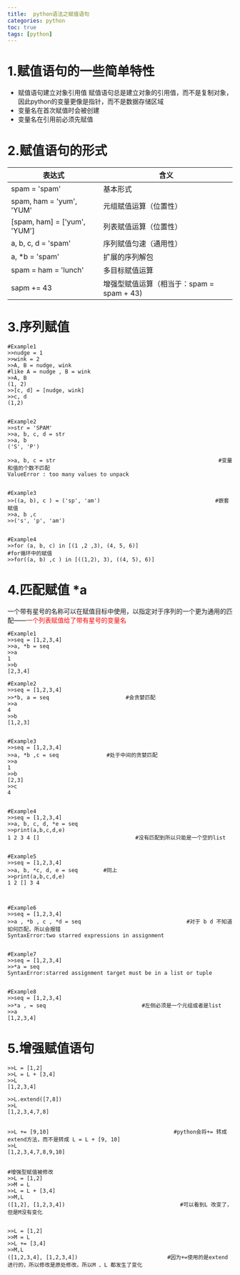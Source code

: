 ```yaml
---
title:  python语法之赋值语句
categories: python   
toc: true  
tags: [python]
---
```




# 1.赋值语句的一些简单特性
* 赋值语句建立对象引用值
赋值语句总是建立对象的引用值，而不是复制对象，因此python的变量更像是指针，而不是数据存储区域
* 变量名在首次赋值时会被创建
* 变量名在引用前必须先赋值

# 2.赋值语句的形式

|表达式|含义|
|-|-|
|spam = 'spam'	|基本形式                                 |
|spam, ham = 'yum', 'YUM'	|元组赋值运算（位置性）       |
|[spam, ham] = ['yum', 'YUM']	|列表赋值运算（位置性）   |
|a, b, c, d = 'spam'	|序列赋值匀速（通用性）           |
|a, *b = 'spam'	|扩展的序列解包                           |
|spam = ham = 'lunch'	|多目标赋值运算                   |
|sapm += 43	|增强型赋值运算（相当于：spam = spam + 43)    |


# 3.序列赋值
```
#Example1
>>nudge = 1
>>wink = 2
>>A, B = nudge, wink                                                    #like A = nudge , B = wink
>>A, B
(1, 2)
>>[c, d] = [nudge, wink]
>>c, d
(1,2)


#Example2
>>str = 'SPAM'
>>a, b, c, d = str
>>a, b
('S', 'P')

>>a, b, c = str                                                   #变量和值的个数不匹配
ValueError : too many values to unpack


#Example3
>>((a, b), c ) = ('sp', 'am')                                    #嵌套赋值
>>a, b ,c 
>>('s', 'p', 'am')


#Example4   
>>for (a, b, c) in [(1 ,2 ,3), (4, 5, 6)]                            #for循环中的赋值
>>for((a, b) ,c ) in [((1,2), 3), ((4, 5), 6)]    

```

# 4.匹配赋值 *a
一个带有星号的名称可以在赋值目标中使用，以指定对于序列的一个更为通用的匹配——<font color=red>一个列表赋值给了带有星号的变量名</font>
```
#Example1
>>seq = [1,2,3,4]
>>a, *b = seq
>>a
1
>>b 
[2,3,4]

#Example2
>>seq = [1,2,3,4]
>>*b, a = seq                        #会贪婪匹配
>>a 
4
>>b
[1,2,3]


#Example3
>>seq = [1,2,3,4]
>>a, *b ,c = seq               #处于中间的贪婪匹配
>>a
1
>>b
[2,3]
>>c
4


#Example4
>>seq = [1,2,3,4]
>>a, b, c, d, *e = seq                     
>>print(a,b,c,d,e)   
1 2 3 4 []                              #没有匹配到所以只能是一个空的list


#Example5
>>seq = [1,2,3,4]
>>a, b, *c, d, e = seq        #同上
>>print(a,b,c,d,e)   
1 2 [] 3 4



#Example6
>>seq = [1,2,3,4]
>>a , *b , c , *d = seq                                 #对于 b d 不知道如何匹配，所以会报错
SyntaxError:two starred expressions in assignment


#Example7
>>seq = [1,2,3,4]
>>*a = seq
SyntaxError:starred assignment target must be in a list or tuple


#Example8
>>seq = [1,2,3,4]
>>*a , = seq                              #左侧必须是一个元组或者是list
>>a 
[1,2,3,4]

```



# 5.增强赋值语句
```
>>L = [1,2]
>>L = L + [3,4]
>>L
[1,2,3,4]

>>L.extend([7,8])
>>L
[1,2,3,4,7,8]


>>L += [9,10]                                       #python会将+= 转成extend方法，而不是转成 L = L + [9, 10] 
>>L
[1,2,3,4,7,8,9,10]


#增强型赋值被修改
>>L = [1,2]
>>M = L
>>L = L + [3,4]
>>M,L
([1,2], [1,2,3,4])                                    #可以看到L 改变了，但是M没有变化


>>L = [1,2]
>>M = L
>>L += [3,4]                                            
>>M,L
([1,2,3,4], [1,2,3,4])                            #因为+=使用的是extend进行的，所以修改是原处修改，所以M 、L 都发生了变化


```




